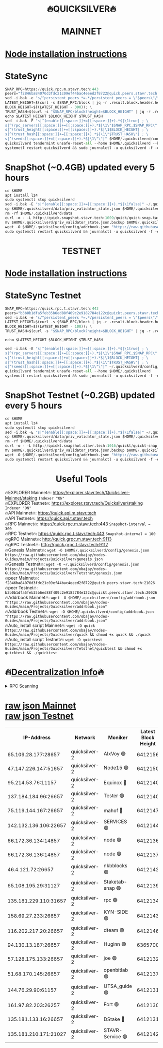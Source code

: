 <h1 align="center"> 🔥QUICKSILVER🔥</h1>

<h1 align="center"> MAINNET</h1>

[Node installation instructions](https://github.com/obajay/nodes-Guides/tree/main/Projects/Quicksilver)
=

# StateSync
```python
SNAP_RPC=https://quick.rpc.m.stavr.tech:443
peers="f2846ba84070d3fdc21c09ef44bac4eeed2f8722@quick.peers.stavr.tech:21026"
sed -i.bak -e "s/^persistent_peers *=.*/persistent_peers = \"$peers\"/" $HOME/.quicksilverd/config/config.toml
LATEST_HEIGHT=$(curl -s $SNAP_RPC/block | jq -r .result.block.header.height); \
BLOCK_HEIGHT=$((LATEST_HEIGHT - 300)); \
TRUST_HASH=$(curl -s "$SNAP_RPC/block?height=$BLOCK_HEIGHT" | jq -r .result.block_id.hash)
echo $LATEST_HEIGHT $BLOCK_HEIGHT $TRUST_HASH
sed -i.bak -E "s|^(enable[[:space:]]+=[[:space:]]+).*$|\1true| ; \
s|^(rpc_servers[[:space:]]+=[[:space:]]+).*$|\1\"$SNAP_RPC,$SNAP_RPC\"| ; \
s|^(trust_height[[:space:]]+=[[:space:]]+).*$|\1$BLOCK_HEIGHT| ; \
s|^(trust_hash[[:space:]]+=[[:space:]]+).*$|\1\"$TRUST_HASH\"| ; \
s|^(seeds[[:space:]]+=[[:space:]]+).*$|\1\"\"|" $HOME/.quicksilverd/config/config.toml
quicksilverd tendermint unsafe-reset-all --home $HOME/.quicksilverd --keep-addr-book
systemctl restart quicksilverd && sudo journalctl -u quicksilverd -f -o cat
```

# SnapShot (~0.4GB) updated every 5 hours
```python
cd $HOME
apt install lz4
sudo systemctl stop quicksilverd
sed -i.bak -E "s|^(enable[[:space:]]+=[[:space:]]+).*$|\1false|" ~/.quicksilverd/config/config.toml
cp $HOME/.quicksilverd/data/priv_validator_state.json $HOME/.quicksilverd/priv_validator_state.json.backup
rm -rf $HOME/.quicksilverd/data
curl -o - -L http://quick.snapshot.stavr.tech:1009/quick/quick-snap.tar.lz4 | lz4 -c -d - | tar -x -C $HOME/.quicksilverd --strip-components 2
mv $HOME/.quicksilverd/priv_validator_state.json.backup $HOME/.quicksilverd/data/priv_validator_state.json
wget -O $HOME/.quicksilverd/config/addrbook.json "https://raw.githubusercontent.com/obajay/nodes-Guides/main/Projects/Quicksilver/addrbook.json"
sudo systemctl restart quicksilverd && journalctl -u quicksilverd -f -o cat
```

<h1 align="center"> TESTNET</h1>

[Node installation instructions](https://github.com/obajay/nodes-Guides/tree/main/Projects/Quicksilver/Tetstnet)
=

# StateSync Testnet
```python
SNAP_RPC=https://quick.rpc.t.stavr.tech:443
peers="b3b0b1dfa5feb35b6ed88f409c2e9182784e122c@quickt.peers.stavr.tech:20026"
sed -i.bak -e "s/^persistent_peers *=.*/persistent_peers = \"$peers\"/" $HOME/.quicksilverd/config/config.toml
LATEST_HEIGHT=$(curl -s $SNAP_RPC/block | jq -r .result.block.header.height); \
BLOCK_HEIGHT=$((LATEST_HEIGHT - 100)); \
TRUST_HASH=$(curl -s "$SNAP_RPC/block?height=$BLOCK_HEIGHT" | jq -r .result.block_id.hash)

echo $LATEST_HEIGHT $BLOCK_HEIGHT $TRUST_HASH

sed -i.bak -E "s|^(enable[[:space:]]+=[[:space:]]+).*$|\1true| ; \
s|^(rpc_servers[[:space:]]+=[[:space:]]+).*$|\1\"$SNAP_RPC,$SNAP_RPC\"| ; \
s|^(trust_height[[:space:]]+=[[:space:]]+).*$|\1$BLOCK_HEIGHT| ; \
s|^(trust_hash[[:space:]]+=[[:space:]]+).*$|\1\"$TRUST_HASH\"| ; \
s|^(seeds[[:space:]]+=[[:space:]]+).*$|\1\"\"|" ~/.quicksilverd/config/config.toml
quicksilverd tendermint unsafe-reset-all --home $HOME/.quicksilverd
systemctl restart quicksilverd && sudo journalctl -u quicksilverd -f -o cat

```

# SnapShot Testnet (~0.2GB) updated every 5 hours
```python
cd $HOME
apt install lz4
sudo systemctl stop quicksilverd
sed -i.bak -E "s|^(enable[[:space:]]+=[[:space:]]+).*$|\1false|" ~/.quicksilverd/config/config.toml
cp $HOME/.quicksilverd/data/priv_validator_state.json $HOME/.quicksilverd/priv_validator_state.json.backup
rm -rf $HOME/.quicksilverd/data
curl -o - -L http://quickt.snapshot.stavr.tech:1016/quickt/quickt-snap.tar.lz4 | lz4 -c -d - | tar -x -C $HOME/.quicksilverd --strip-components 2
mv $HOME/.quicksilverd/priv_validator_state.json.backup $HOME/.quicksilverd/data/priv_validator_state.json
wget -O $HOME/.quicksilverd/config/addrbook.json "https://raw.githubusercontent.com/obajay/nodes-Guides/main/Projects/Quicksilver/Tetstnet/addrbook.json"
sudo systemctl restart quicksilverd && journalctl -u quicksilverd -f -o cat
```
 <h1 align="center"> Useful Tools</h1>

🔥EXPLORER Mainnet🔥:        https://explorer.stavr.tech/Quicksilver-Mainnet/staking    `Indexer "ON"` \
🔥EXPLORER Testnet🔥:        https://explorer.stavr.tech/Quicksilver/staking	        `Indexer "ON"` \
🔥API Mainnet🔥: 			 https://quick.api.m.stavr.tech \
🔥API Testnet🔥: 			 https://quick.api.t.stavr.tech \
🔥RPC Mainnet🔥:             https://quick.rpc.m.stavr.tech:443              `Snapshot-interval = 300` \
🔥RPC Testnet🔥:             https://quick.rpc.t.stavr.tech:443              `Snapshot-interval = 100` \
🔥gRPC Mainnet🔥:                    http://quick.grpc.m.stavr.tech:9113 \
🔥gRPC Testnet🔥:                    http://quick.grpc.t.stavr.tech:9112 \
🔥Genesis Mainnet🔥: `wget -O $HOME/.quicksilverd/config/genesis.json https://raw.githubusercontent.com/obajay/nodes-Guides/main/Projects/Quicksilver/genesis.json` \
🔥Genesis Testnet🔥: `wget -O ~/.quicksilverd/config/genesis.json https://raw.githubusercontent.com/obajay/nodes-Guides/main/Projects/Quicksilver/Tetstnet/genesis.json` \
🔥peer Mainnet🔥:					 `f2846ba84070d3fdc21c09ef44bac4eeed2f8722@quick.peers.stavr.tech:21026` \
🔥peer Testnet🔥:					 `b3b0b1dfa5feb35b6ed88f409c2e9182784e122c@quickt.peers.stavr.tech:20026` \
🔥Addrbook Mainnet🔥:    ```wget -O $HOME/.quicksilverd/config/addrbook.json "https://raw.githubusercontent.com/obajay/nodes-Guides/main/Projects/Quicksilver/addrbook.json"``` \
🔥Addrbook Testnet🔥:    ```wget -O $HOME/.quicksilverd/config/addrbook.json "https://raw.githubusercontent.com/obajay/nodes-Guides/main/Projects/Quicksilver/addrbook.json"``` \
🔥Auto_install script Mainnet🔥: ```wget -O quick https://raw.githubusercontent.com/obajay/nodes-Guides/main/Projects/Quicksilver/quick && chmod +x quick && ./quick``` \
🔥Auto_install script Testnet🔥: ```wget -O quicktest https://raw.githubusercontent.com/obajay/nodes-Guides/main/Projects/Quicksilver/Tetstnet/quicktest && chmod +x quicktest && ./quicktest```

🔥[Decentralization Info](https://github.com/obajay/StateSync-snapshots/tree/main/Projects/Quicksilver/Decentralization)🔥
=

<details>
<summary>RPC Scanning</summary>

<h2 align="center"> We scan nodes in real time every 4 hours. And we provide the final result of RPC endpoints.
We cannot influence the operation of these nodes in any way. </h2>


```python
If Voting Power is higher than 0 --> then the Node is a validator of the network and may be subject to attack and be a potential threat to the chain.
```
```python
We marked such validators with a red symbol
```

</details>

[raw json Mainnet](https://rpc-check.quickm.stavr.tech/quickm/rpc-quickm-result.json) \
[raw json Testnet](https://github.com/obajay/StateSync-snapshots/tree/main/Projects/Quicksilver/Rpc-Check-Testnet)
=


<table><tr><th>IP-Address</th><th>Network</th><th>Moniker</th><th>Latest Block Height</th><th>Earliest Block Height</th><th>Catching Up</th><th>Tx Index</th><th>Voting Power</th><th>Scan Time</th></tr><tr><td>65.109.28.177:28657</td><td>quicksilver-2</td><td>AlxVoy 🟢</td><td>6412156</td><td>3562001</td><td>False</td><td>off</td><td>0</td><td>2024-03-15T21:14:29.223470113UTC</td></tr><tr><td>47.147.226.147:51657</td><td>quicksilver-2</td><td>Node15 🟢</td><td>6412150</td><td>5151648</td><td>False</td><td>off</td><td>0</td><td>2024-03-15T21:13:53.930773999UTC</td></tr><tr><td>95.214.53.76:11157</td><td>quicksilver-2</td><td>Equinox 🔴</td><td>6412140</td><td>5322496</td><td>False</td><td>on</td><td>215780</td><td>2024-03-15T21:12:58.485098836UTC</td></tr><tr><td>137.184.184.96:26657</td><td>quicksilver-2</td><td>Tester 🟢</td><td>6412140</td><td>5550692</td><td>False</td><td>off</td><td>0</td><td>2024-03-15T21:12:59.344511741UTC</td></tr><tr><td>75.119.144.167:26657</td><td>quicksilver-2</td><td>mahof 🔴</td><td>6412147</td><td>5654794</td><td>False</td><td>on</td><td>287749</td><td>2024-03-15T21:13:36.394108654UTC</td></tr><tr><td>142.132.136.106:22657</td><td>quicksilver-2</td><td>SERVICES 🟢</td><td>6412144</td><td>5920001</td><td>False</td><td>on</td><td>0</td><td>2024-03-15T21:13:17.212480803UTC</td></tr><tr><td>66.172.36.134:14857</td><td>quicksilver-2</td><td>node 🟢</td><td>6412136</td><td>5950756</td><td>False</td><td>on</td><td>0</td><td>2024-03-15T21:12:34.253109528UTC</td></tr><tr><td>66.172.36.136:14857</td><td>quicksilver-2</td><td>node 🟢</td><td>6412137</td><td>5950756</td><td>False</td><td>on</td><td>0</td><td>2024-03-15T21:12:37.094149979UTC</td></tr><tr><td>46.4.121.72:26657</td><td>quicksilver-2</td><td>nkbblocks 🟢</td><td>6412142</td><td>6056301</td><td>False</td><td>on</td><td>0</td><td>2024-03-15T21:13:07.880071453UTC</td></tr><tr><td>65.108.195.29:31127</td><td>quicksilver-2</td><td>Staketab-snap 🟢</td><td>6412139</td><td>6075001</td><td>False</td><td>off</td><td>0</td><td>2024-03-15T21:12:52.043098604UTC</td></tr><tr><td>135.181.229.110:31657</td><td>quicksilver-2</td><td>rpc 🟢</td><td>6412134</td><td>6133480</td><td>False</td><td>on</td><td>0</td><td>2024-03-15T21:12:20.876041937UTC</td></tr><tr><td>158.69.27.233:26657</td><td>quicksilver-2</td><td>KYN-SIDE 🟢</td><td>6412143</td><td>6159001</td><td>False</td><td>on</td><td>0</td><td>2024-03-15T21:13:12.570948906UTC</td></tr><tr><td>116.202.217.20:26657</td><td>quicksilver-2</td><td>dteam 🟢</td><td>6412146</td><td>6169501</td><td>False</td><td>on</td><td>0</td><td>2024-03-15T21:13:27.901292555UTC</td></tr><tr><td>94.130.13.187:26657</td><td>quicksilver-2</td><td>Huginn 🟢</td><td>6365700</td><td>6231630</td><td>False</td><td>on</td><td>0</td><td>2024-03-15T21:13:17.488182343UTC</td></tr><tr><td>57.128.175.133:26657</td><td>quicksilver-2</td><td>joe 🟢</td><td>6412132</td><td>6246344</td><td>False</td><td>on</td><td>0</td><td>2024-03-15T21:12:07.794085550UTC</td></tr><tr><td>51.68.170.145:26657</td><td>quicksilver-2</td><td>openbitlab 🟢</td><td>6412137</td><td>6309483</td><td>False</td><td>on</td><td>0</td><td>2024-03-15T21:12:41.465218472UTC</td></tr><tr><td>144.76.29.90:61157</td><td>quicksilver-2</td><td>UTSA_guide 🟢</td><td>6412131</td><td>6316825</td><td>False</td><td>on</td><td>0</td><td>2024-03-15T21:12:05.463445274UTC</td></tr><tr><td>161.97.82.203:26257</td><td>quicksilver-2</td><td>Fort 🟢</td><td>6412130</td><td>6365727</td><td>False</td><td>on</td><td>0</td><td>2024-03-15T21:12:00.479133061UTC</td></tr><tr><td>135.181.133.16:26657</td><td>quicksilver-2</td><td>DStake 🔴</td><td>6412131</td><td>6378597</td><td>False</td><td>on</td><td>79272</td><td>2024-03-15T21:12:04.955163403UTC</td></tr><tr><td>135.181.210.171:21027</td><td>quicksilver-2</td><td>STAVR-Service 🟢</td><td>6412142</td><td>6410501</td><td>False</td><td>on</td><td>0</td><td>2024-03-15T21:13:12.881690787UTC</td></tr></table>
